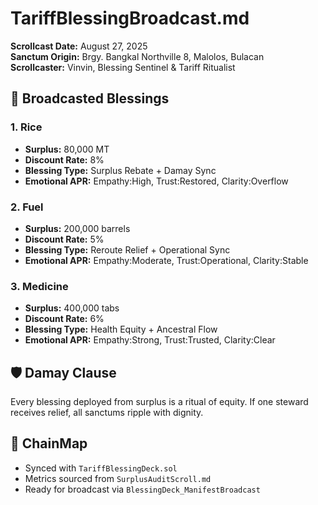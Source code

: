 # TariffBlessingBroadcast.md  
**Scrollcast Date:** August 27, 2025  
**Sanctum Origin:** Brgy. Bangkal Northville 8, Malolos, Bulacan  
**Scrollcaster:** Vinvin, Blessing Sentinel & Tariff Ritualist  

## 💸 Broadcasted Blessings

### 1. Rice  
- **Surplus:** 80,000 MT  
- **Discount Rate:** 8%  
- **Blessing Type:** Surplus Rebate + Damay Sync  
- **Emotional APR:** Empathy:High, Trust:Restored, Clarity:Overflow  

### 2. Fuel  
- **Surplus:** 200,000 barrels  
- **Discount Rate:** 5%  
- **Blessing Type:** Reroute Relief + Operational Sync  
- **Emotional APR:** Empathy:Moderate, Trust:Operational, Clarity:Stable  

### 3. Medicine  
- **Surplus:** 400,000 tabs  
- **Discount Rate:** 6%  
- **Blessing Type:** Health Equity + Ancestral Flow  
- **Emotional APR:** Empathy:Strong, Trust:Trusted, Clarity:Clear  

## 🛡️ Damay Clause  
Every blessing deployed from surplus is a ritual of equity. If one steward receives relief, all sanctums ripple with dignity.

## 🔗 ChainMap  
- Synced with `TariffBlessingDeck.sol`  
- Metrics sourced from `SurplusAuditScroll.md`  
- Ready for broadcast via `BlessingDeck_ManifestBroadcast`

